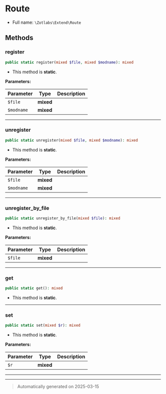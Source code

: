 
# Route





* Full name: `\Zotlabs\Extend\Route`




## Methods


### register



```php
public static register(mixed $file, mixed $modname): mixed
```



* This method is **static**.




**Parameters:**

| Parameter | Type | Description |
|-----------|------|-------------|
| `$file` | **mixed** |  |
| `$modname` | **mixed** |  |





***

### unregister



```php
public static unregister(mixed $file, mixed $modname): mixed
```



* This method is **static**.




**Parameters:**

| Parameter | Type | Description |
|-----------|------|-------------|
| `$file` | **mixed** |  |
| `$modname` | **mixed** |  |





***

### unregister_by_file



```php
public static unregister_by_file(mixed $file): mixed
```



* This method is **static**.




**Parameters:**

| Parameter | Type | Description |
|-----------|------|-------------|
| `$file` | **mixed** |  |





***

### get



```php
public static get(): mixed
```



* This method is **static**.








***

### set



```php
public static set(mixed $r): mixed
```



* This method is **static**.




**Parameters:**

| Parameter | Type | Description |
|-----------|------|-------------|
| `$r` | **mixed** |  |





***


***
> Automatically generated on 2025-03-15
